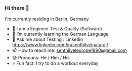 ### Hi there 👋

I'm currently residing in Berlin, Germany

- 🔭 I am a Engineer Test & Quality (Software)
- 🌱 I’m currently learning the German Language
- 💬 Ask me about Testing : Linkedin https://www.linkedin.com/in/senthilvelnataraj/
- 📫 How to reach me: senthilveleurope1990@gmail.com
- 😄 Pronouns: He / Him / His
- ⚡ Fun fact: I try to do a workout everyday

